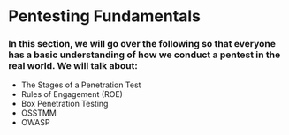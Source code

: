 # Pentesting Fundamentals
### In this section, we will go over the following so that everyone has a basic understanding of how we conduct a pentest in the real world. We will talk about:
  + The Stages of a Penetration Test
  + Rules of Engagement (ROE)
  + Box Penetration Testing
  + OSSTMM
  + OWASP
  
  
